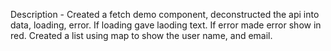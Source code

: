 Description - Created a fetch demo component, deconstructed the api into data, loading, error. If loading gave laoding text. If error made error show in red. Created a list using map to show the user name, and email.
